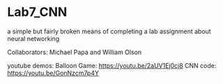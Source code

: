 # Lab7_CNN
a simple but fairly broken means of completing a lab assignment about neural networking

Collaborators: Michael Papa and William Olson

youtube demos:
	Balloon Game:
	https://youtu.be/2aUV1Ej0cj8
	CNN code:
	https://youtu.be/GonNzcm7p4Y
